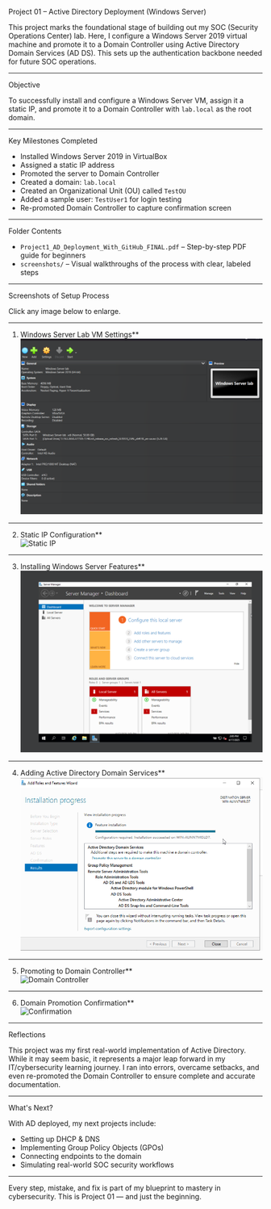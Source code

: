 Project 01 – Active Directory Deployment (Windows Server)

This project marks the foundational stage of building out my SOC (Security Operations Center) lab. Here, I configure a Windows Server 2019 virtual machine and promote it to a Domain Controller using Active Directory Domain Services (AD DS). This sets up the authentication backbone needed for future SOC operations.

---

Objective

To successfully install and configure a Windows Server VM, assign it a static IP, and promote it to a Domain Controller with `lab.local` as the root domain.

---

Key Milestones Completed

- Installed Windows Server 2019 in VirtualBox  
- Assigned a static IP address  
- Promoted the server to Domain Controller  
- Created a domain: `lab.local`  
- Created an Organizational Unit (OU) called `TestOU`  
- Added a sample user: `TestUser1` for login testing  
- Re-promoted Domain Controller to capture confirmation screen

---

Folder Contents

- `Project1_AD_Deployment_With_GitHub_FINAL.pdf` – Step-by-step PDF guide for beginners  
- `screenshots/` – Visual walkthroughs of the process with clear, labeled steps  

---

Screenshots of Setup Process

Click any image below to enlarge.

---

1. Windows Server Lab VM Settings**  
![VM Settings](./screenshots/Windows_Server_Lab_VM_Settings.png)

---

2. Static IP Configuration**  
![Static IP](./screenshots/Static_IP_Creation.png)

---

3. Installing Windows Server Features**  
![Server Install](./screenshots/Installed_Windows_Server_Complete.png)

---

4. Adding Active Directory Domain Services**  
![AD Role](./screenshots/Active_Directory_Role_Installation.png)

---

5. Promoting to Domain Controller**  
![Domain Controller](./screenshots/Domain_Controller_Creation_Completion.png)

---

6. Domain Promotion Confirmation**  
![Confirmation](./screenshots/Domain_Promotion_Completed-Confirmation.png)

---

Reflections

This project was my first real-world implementation of Active Directory. While it may seem basic, it represents a major leap forward in my IT/cybersecurity learning journey. I ran into errors, overcame setbacks, and even re-promoted the Domain Controller to ensure complete and accurate documentation.

---

What's Next?

With AD deployed, my next projects include:

- Setting up DHCP & DNS  
- Implementing Group Policy Objects (GPOs)  
- Connecting endpoints to the domain  
- Simulating real-world SOC security workflows

---

Every step, mistake, and fix is part of my blueprint to mastery in cybersecurity. This is Project 01 — and just the beginning.
